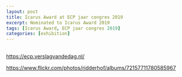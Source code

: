 ```yaml
---
layout: post
title: Icarus Award at ECP jaar congres 2019
excerpt: Nominated to Icarus Award 2019
tags: [Icarus Award, ECP jaar congres 2019]
categories: [exhibition]
---
```


##
###

https://ecp.verslagvandedag.nl/

https://www.flickr.com/photos/ridderhof/albums/72157711780585967
